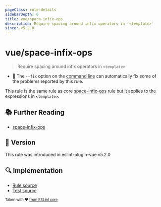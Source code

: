 ```yaml
---
pageClass: rule-details
sidebarDepth: 0
title: vue/space-infix-ops
description: Require spacing around infix operators in `<template>`
since: v5.2.0
---
```

# vue/space-infix-ops

> Require spacing around infix operators in `<template>`

- :wrench: The `--fix` option on the [command line](https://eslint.org/docs/user-guide/command-line-interface#fixing-problems) can automatically fix some of the problems reported by this rule.

This rule is the same rule as core [space-infix-ops] rule but it applies to the expressions in `<template>`.

## :books: Further Reading

- [space-infix-ops]

[space-infix-ops]: https://eslint.org/docs/rules/space-infix-ops

## :rocket: Version

This rule was introduced in eslint-plugin-vue v5.2.0

## :mag: Implementation

- [Rule source](https://github.com/vuejs/eslint-plugin-vue/blob/master/lib/rules/space-infix-ops.js)
- [Test source](https://github.com/vuejs/eslint-plugin-vue/blob/master/tests/lib/rules/space-infix-ops.js)

<sup>Taken with ❤️ [from ESLint core](https://eslint.org/docs/latest/rules/space-infix-ops)</sup>
